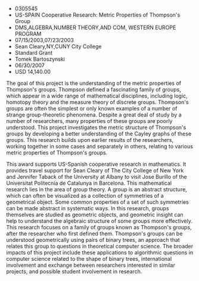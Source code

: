 
* 0305545
* US-SPAIN Cooperative Research: Metric Properties of Thompson's Group
* DMS,ALGEBRA,NUMBER THEORY,AND COM, WESTERN EUROPE PROGRAM
* 07/15/2003,07/23/2003
* Sean Cleary,NY,CUNY City College
* Standard Grant
* Tomek Bartoszynski
* 06/30/2007
* USD 14,140.00

The goal of this project is the understanding of the metric properties of
Thompson's groups. Thompson defined a fascinating family of groups, which appear
in a wide range of mathematical disciplines, including logic, homotopy theory
and the measure theory of discrete groups. Thompson's groups are often the
simplest or only known examples of a number of strange group-theoretic
phenomena. Despite a great deal of study by a number of researchers, many
properties of these groups are poorly understood. This project investigates the
metric structure of Thompson's groups by developing a better understanding of
the Cayley graphs of these groups. This research builds upon earlier results of
the researchers, working together in some cases and separately in others,
relating to various metric properties of Thompson's groups.

This award supports US-Spanish cooperative research in mathematics. It provides
travel support for Sean Cleary of The City College of New York and Jennifer
Taback of the University at Albany to visit Jose Burillo of the Universitat
Politecnia de Catalunya in Barcelona. This mathematical research lies in the
area of group theory. A group is an abstract structure, which can often be
visualized as a collection of symmetries of a geometrical object. Some common
properties of a set of such symmetries can be made abstract in systematic ways.
In this research, groups themselves are studied as geometric objects, and
geometric insight can help to understand the algebraic structure of some groups
more effectively. This research focuses on a family of groups known as
Thompson's groups, after the researcher who first defined them. Thompson's
groups can be understood geometrically using pairs of binary trees, an approach
that relates this group to questions in theoretical computer science. The
broader impacts of this project include these applications to algorithmic
questions in computer science related to the shape of binary trees,
international involvement and exchange between researchers interested in similar
projects, and possible student involvement in research.
